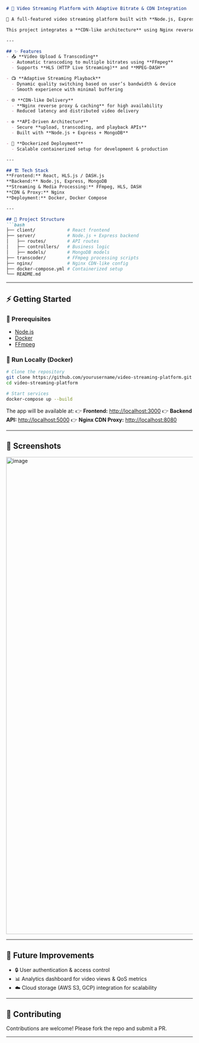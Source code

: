 ````markdown
# 🎥 Video Streaming Platform with Adaptive Bitrate & CDN Integration

🚀 A full-featured video streaming platform built with **Node.js, Express, React, FFmpeg, Nginx, MongoDB, and Docker**, supporting **adaptive bitrate streaming (HLS/DASH)** for seamless playback across varying network conditions.  

This project integrates a **CDN-like architecture** using Nginx reverse proxy & caching servers to deliver videos with **low latency, high availability, and smooth adaptive streaming**.  

---

## ✨ Features
- 📤 **Video Upload & Transcoding**  
  - Automatic transcoding to multiple bitrates using **FFmpeg**  
  - Supports **HLS (HTTP Live Streaming)** and **MPEG-DASH**  

- 📺 **Adaptive Streaming Playback**  
  - Dynamic quality switching based on user’s bandwidth & device  
  - Smooth experience with minimal buffering  

- 🌐 **CDN-like Delivery**  
  - **Nginx reverse proxy & caching** for high availability  
  - Reduced latency and distributed video delivery  

- ⚙️ **API-Driven Architecture**  
  - Secure **upload, transcoding, and playback APIs**  
  - Built with **Node.js + Express + MongoDB**  

- 🐳 **Dockerized Deployment**  
  - Scalable containerized setup for development & production  

---

## 🏗️ Tech Stack
**Frontend:** React, HLS.js / DASH.js  
**Backend:** Node.js, Express, MongoDB  
**Streaming & Media Processing:** FFmpeg, HLS, DASH  
**CDN & Proxy:** Nginx  
**Deployment:** Docker, Docker Compose  

---

## 📂 Project Structure
```bash
├── client/            # React frontend
├── server/            # Node.js + Express backend
│   ├── routes/        # API routes
│   ├── controllers/   # Business logic
│   ├── models/        # MongoDB models
├── transcoder/        # FFmpeg processing scripts
├── nginx/             # Nginx CDN-like config
├── docker-compose.yml # Containerized setup
└── README.md
````

---

## ⚡ Getting Started

### 🔧 Prerequisites

* [Node.js](https://nodejs.org/)
* [Docker](https://www.docker.com/)
* [FFmpeg](https://ffmpeg.org/)

### 🚀 Run Locally (Docker)

```bash
# Clone the repository
git clone https://github.com/yourusername/video-streaming-platform.git
cd video-streaming-platform

# Start services
docker-compose up --build
```

The app will be available at:
👉 **Frontend:** [http://localhost:3000](http://localhost:3000)
👉 **Backend API:** [http://localhost:5000](http://localhost:5000)
👉 **Nginx CDN Proxy:** [http://localhost:8080](http://localhost:8080)

---

## 📸 Screenshots

<img width="1998" height="1290" alt="image" src="https://github.com/user-attachments/assets/98ed7828-72aa-416c-93e6-99fd3124b051" />

---

## 🚀 Future Improvements

* 🔒 User authentication & access control
* 📊 Analytics dashboard for video views & QoS metrics
* ☁️ Cloud storage (AWS S3, GCP) integration for scalability

---

## 🤝 Contributing

Contributions are welcome! Please fork the repo and submit a PR.

---
